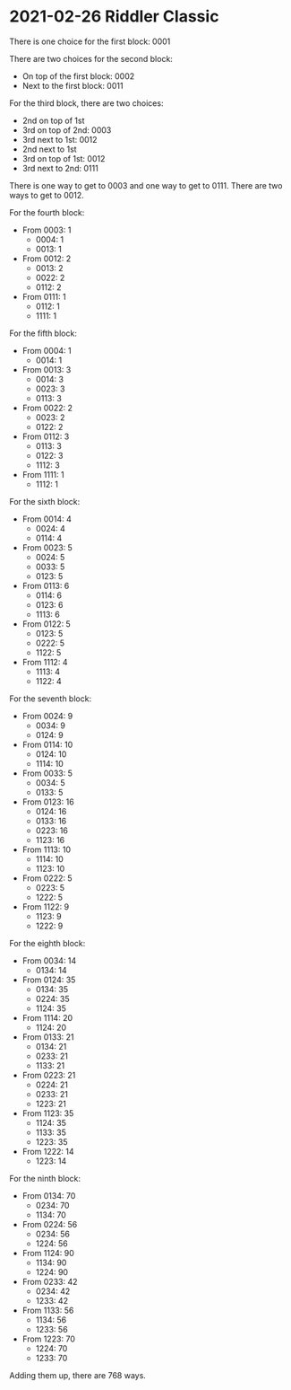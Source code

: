 2021-02-26 Riddler Classic
==========================
There is one choice for the first block: 0001

There are two choices for the second block:
* On top of the first block: 0002
* Next to the first block: 0011

For the third block, there are two choices:
* 2nd on top of 1st
 * 3rd on top of 2nd: 0003
 * 3rd next to 1st: 0012
* 2nd next to 1st
 * 3rd on top of 1st: 0012
 * 3rd next to 2nd: 0111

There is one way to get to 0003 and one way to get to 0111.
There are two ways to get to 0012.

For the fourth block:
* From 0003: 1
  * 0004: 1
  * 0013: 1
* From 0012: 2
  * 0013: 2
  * 0022: 2
  * 0112: 2
* From 0111: 1
  * 0112: 1
  * 1111: 1

For the fifth block:
* From 0004: 1
  * 0014: 1
* From 0013: 3
  * 0014: 3
  * 0023: 3
  * 0113: 3
* From 0022: 2
  * 0023: 2
  * 0122: 2
* From 0112: 3
  * 0113: 3
  * 0122: 3
  * 1112: 3
* From 1111: 1
  * 1112: 1

For the sixth block:
* From 0014: 4
  * 0024: 4
  * 0114: 4
* From 0023: 5
  * 0024: 5
  * 0033: 5
  * 0123: 5
* From 0113: 6
  * 0114: 6
  * 0123: 6
  * 1113: 6
* From 0122: 5
  * 0123: 5
  * 0222: 5
  * 1122: 5
* From 1112: 4
  * 1113: 4
  * 1122: 4

For the seventh block:
* From 0024: 9
  * 0034: 9
  * 0124: 9
* From 0114: 10
  * 0124: 10
  * 1114: 10
* From 0033: 5
  * 0034: 5
  * 0133: 5
* From 0123: 16
  * 0124: 16
  * 0133: 16
  * 0223: 16
  * 1123: 16
* From 1113: 10
  * 1114: 10
  * 1123: 10
* From 0222: 5
  * 0223: 5
  * 1222: 5
* From 1122: 9
  * 1123: 9
  * 1222: 9

For the eighth block:
* From 0034: 14
  * 0134: 14
* From 0124: 35
  * 0134: 35
  * 0224: 35
  * 1124: 35
* From 1114: 20
  * 1124: 20
* From 0133: 21
  * 0134: 21
  * 0233: 21
  * 1133: 21
* From 0223: 21
  * 0224: 21
  * 0233: 21
  * 1223: 21
* From 1123: 35
  * 1124: 35
  * 1133: 35
  * 1223: 35
* From 1222: 14
  * 1223: 14

For the ninth block:
* From 0134: 70
  * 0234: 70
  * 1134: 70
* From 0224: 56
  * 0234: 56
  * 1224: 56
* From 1124: 90
  * 1134: 90
  * 1224: 90
* From 0233: 42
  * 0234: 42
  * 1233: 42
* From 1133: 56
  * 1134: 56
  * 1233: 56
* From 1223: 70
  * 1224: 70
  * 1233: 70

Adding them up, there are 768 ways.
